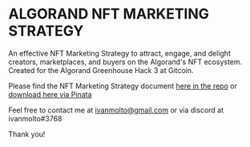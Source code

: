 # ALGORAND NFT MARKETING STRATEGY

An effective NFT Marketing Strategy to attract, engage, and delight creators, marketplaces, and buyers on the Algorand's NFT ecosystem.
Created for the Algorand Greenhouse Hack 3 at Gitcoin.

Please find the NFT Marketing Strategy document [here in the repo](https://github.com/ivanmolto/algorand-nft-marketing-strategy/blob/main/algorand-nft-marketing-strategy.pdf) or [download here via Pinata](https://ivanmolto.mypinata.cloud/ipfs/QmceXJavCmEnNNCrBJLCVYm8BD2Fa335CgE4ai4ifPF2nW?_gl=1*174co1d*_ga*NzYxNjg5Mjg4LjE2NjU4NDgzNTU.*_ga_5RMPXG14TE*MTY3NTkzNjkwNC4xNi4xLjE2NzU5Mzg0MzUuNjAuMC4w)

Feel free to contact me at ivanmolto@gmail.com or via discord at ivanmolto#3768

Thank you!